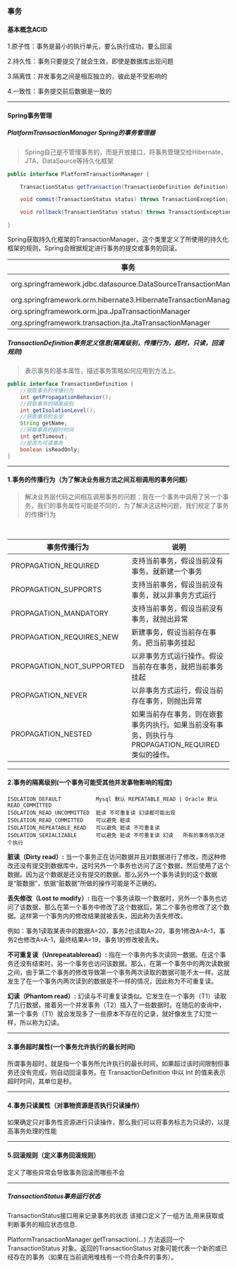 ### 事务

#### 基本概念ACID

1.原子性：事务是最小的执行单元，要么执行成功，要么回滚

2.持久性：事务只要提交了就会生效，即使是数据库出现问题

3.隔离性：并发事务之间是相互独立的，彼此是不受影响的

4.一致性：事务提交前后数据是一致的

-----------------

#### Spring事务管理

##### PlatformTransactionManager Spring的事务管理器

> ​	Spring自己是不管理事务的，而是开放接口，将事务管理交给Hibernate，JTA，DataSource等持久化框架

````java
public interface PlatformTransactionManager {

	TransactionStatus getTransaction(TransactionDefinition definition) throws TransactionException;

	void commit(TransactionStatus status) throws TransactionException;

	void rollback(TransactionStatus status) throws TransactionException;

}
````

​	Spring获取持久化框架的TransactionManager，这个类里定义了所使用的持久化框架的规则，Spring会根据规定进行事务的提交或事务的回滚。

| 事务                                                         | 说明               |
| ------------------------------------------------------------ | ------------------ |
| org.springframework.jdbc.datasource.DataSourceTransactionManager | Spring JDBC/iBaits |
| org.springframework.orm.hibernate3.HibernateTransactionManager | Hibernate          |
| org.springframework.orm.jpa.JpaTransactionManager            | JPA                |
| org.springframework.transaction.jta.JtaTransactionManager    | JTA                |

##### TransactionDefinition事务定义信息(隔离级别，传播行为，超时，只读，回滚规则)

> 表示事务的基本属性，描述事务策略如何应用到方法上。

````java
public interface TransactionDefinition {
    //获取事务的传播行为
    int getPropagationBehavior();
    //获取事务的隔离级别
    int getIsolationLevel();
    //获取事务的名字
    String getName;
    //获取事务的超时时间
    int getTimeout;
    //是否为可读事务
    boolean isReadOnly;
}
````

-----------------

#### 1.事务的传播行为（为了解决业务层方法之间互相调用的事务问题）

> 解决业务层代码之间相互调用事务的问题：我在一个事务中调用了另一个事务，我们的事务属性可能是不同的，为了解决这这种问题，我们规定了事务的传播行为

​	

| 事务传播行为              | 说明                                                         |
| ------------------------- | ------------------------------------------------------------ |
| PROPAGATION_REQUIRED      | 支持当前事务，假设当前没有事务。就新建一个事务               |
| PROPAGATION_SUPPORTS      | 支持当前事务，假设当前没有事务，就以非事务方式运行           |
| PROPAGATION_MANDATORY     | 支持当前事务，假设当前没有事务，就抛出异常                   |
| PROPAGATION_REQUIRES_NEW  | 新建事务，假设当前存在事务。把当前事务挂起                   |
| PROPAGATION_NOT_SUPPORTED | 以非事务方式运行操作。假设当前存在事务，就把当前事务挂起     |
| PROPAGATION_NEVER         | 以非事务方式运行，假设当前存在事务，则抛出异常               |
| PROPAGATION_NESTED        | 如果当前存在事务，则在嵌套事务内执行。如果当前没有事务，则执行与PROPAGATION_REQUIRED类似的操作。 |

----------------

#### 2.事务的隔离级别(一个事务可能受其他并发事物影响的程度)

```
ISOLATION_DEFAULT           Mysql 默认 REPEATABLE_READ | Oracle 默认 READ_COMMITTED
ISOLATION_READ_UNCOMMITTED  脏读 不可重复读 幻读都可能出现
ISOLATION_READ_COMMITTED    可以避免 脏读
ISOLATION_REPEATABLE_READ   可以避免 脏读 不可重复读
ISOLATION_SERIALIZABLE	    可以避免 脏读 不可重复读 幻读   所有的事务依次逐个执行
```

**脏读（Dirty read）:** 当一个事务正在访问数据并且对数据进行了修改，而这种修改还没有提交到数据库中，这时另外一个事务也访问了这个数据，然后使用了这个数据。因为这个数据是还没有提交的数据，那么另外一个事务读到的这个数据是“脏数据”，依据“脏数据”所做的操作可能是不正确的。

**丢失修改（Lost to modify）:** 指在一个事务读取一个数据时，另外一个事务也访问了该数据，那么在第一个事务中修改了这个数据后，第二个事务也修改了这个数据。这样第一个事务内的修改结果就被丢失，因此称为丢失修改。

例如：事务1读取某表中的数据A=20，事务2也读取A=20，事务1修改A=A-1，事务2也修改A=A-1，最终结果A=19，事务1的修改被丢失。

**不可重复读（Unrepeatableread）:** 指在一个事务内多次读同一数据。在这个事务还没有结束时，另一个事务也访问该数据。那么，在第一个事务中的两次读数据之间，由于第二个事务的修改导致第一个事务两次读取的数据可能不太一样。这就发生了在一个事务内两次读到的数据是不一样的情况，因此称为不可重复读。

**幻读（Phantom read）:** 幻读与不可重复读类似。它发生在一个事务（T1）读取了几行数据，接着另一个并发事务（T2）插入了一些数据时。在随后的查询中，第一个事务（T1）就会发现多了一些原本不存在的记录，就好像发生了幻觉一样，所以称为幻读。

------------

#### 3.事务超时属性(一个事务允许执行的最长时间)

所谓事务超时，就是指一个事务所允许执行的最长时间，如果超过该时间限制但事务还没有完成，则自动回滚事务。在 TransactionDefinition 中以 int 的值来表示超时时间，其单位是秒。

---------------

#### 4.事务只读属性（对事物资源是否执行只读操作）

如果确定只对事务性资源进行只读操作，那么我们可以将事务标志为只读的，以提高事务处理的性能

----------------

#### 5.回滚规则（定义事务回滚规则）

定义了哪些异常会导致事务回滚而哪些不会

----------------

##### TransactionStatus事务运行状态

TransactionStatus接口用来记录事务的状态 该接口定义了一组方法,用来获取或判断事务的相应状态信息.

PlatformTransactionManager.getTransaction(…) 方法返回一个 TransactionStatus 对象。返回的TransactionStatus 对象可能代表一个新的或已经存在的事务（如果在当前调用堆栈有一个符合条件的事务）。

